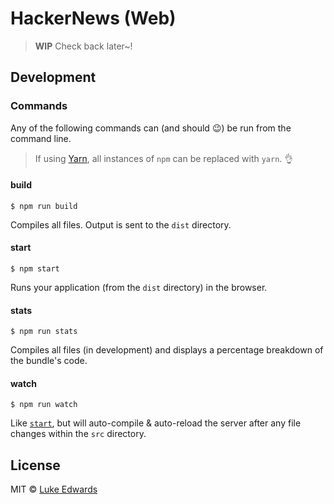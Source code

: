 # HackerNews (Web)

> **WIP** Check back later~!

<!---
## Install

```sh
git clone https://github.com/lukeed/preact-starter
npm install
npm start
```

> :exclamation: **Pro Tip:** Use [Yarn](https://yarnpkg.com/) to install dependencies 3x faster than NPM!
-->

## Development

### Commands

Any of the following commands can (and should :wink:) be run from the command line.

> If using [Yarn](https://yarnpkg.com/), all instances of `npm` can be replaced with `yarn`. :ok_hand:

#### build

```
$ npm run build
```

Compiles all files. Output is sent to the `dist` directory.

#### start

```
$ npm start
```

Runs your application (from the `dist` directory) in the browser.

#### stats

```
$ npm run stats
```

Compiles all files (in development) and displays a percentage breakdown of the bundle's code.

#### watch

```
$ npm run watch
```

Like [`start`](#start), but will auto-compile & auto-reload the server after any file changes within the `src` directory.


## License

MIT © [Luke Edwards](https://lukeed.com)
